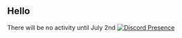## Hello
There will be no activity until July 2nd
[![Discord Presence](https://lanyard.cnrad.dev/api/619802968887263262)](https://discord.com/users/619802968887263262)
